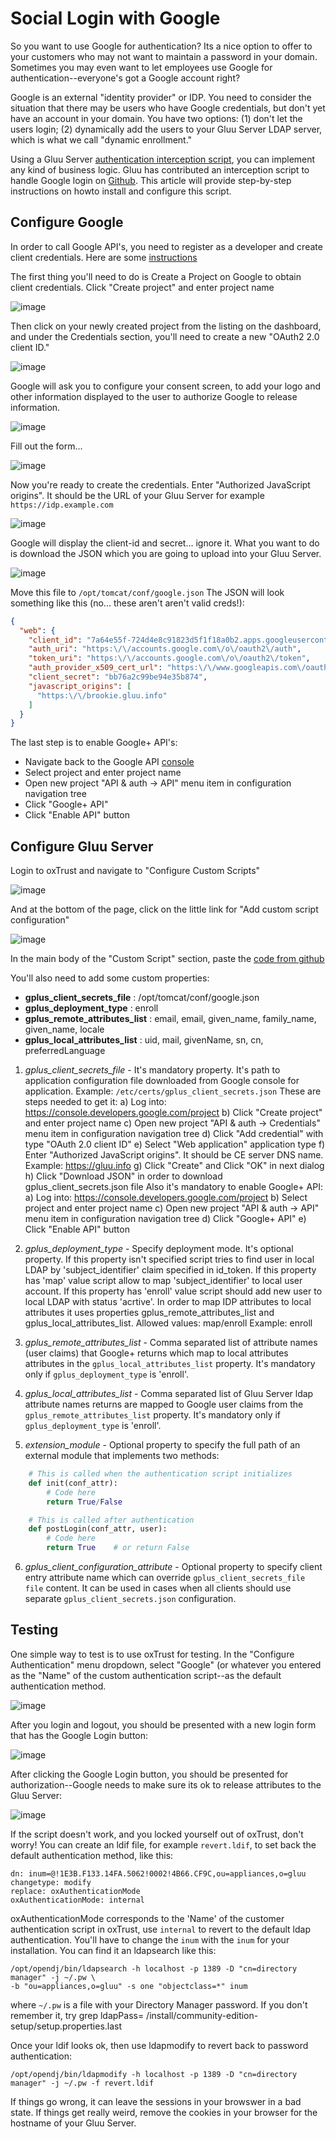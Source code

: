 # Social Login with Google

So you want to use Google for authentication? Its a nice option to offer to your customers
who may not want to maintain a password in your domain. Sometimes you may even want to let
employees use Google for authentication--everyone's got a Google account right?

Google is an external "identity provider" or IDP. You need to consider the situation that there
may be users who have Google credentials, but don't yet have an account in your domain. You have
two options: (1) don't let the users login; (2) dynamically add the users to your Gluu
Server LDAP server, which is what we call "dynamic enrollment."

Using a Gluu Server
[authentication interception script](../reference/interception-scripts/index.md),
you can implement any kind of business logic. Gluu has contributed an interception script to handle
Google login on
[Github](https://github.com/GluuFederation/oxAuth/blob/master/Server/integrations/gplus/GooglePlusExternalAuthenticator.py).
This article will provide step-by-step instructions on howto install and configure this script.

## Configure Google

In order to call Google API's, you need to register as a developer and create client credentials.
Here are some [instructions](https://developers.google.com/identity/protocols/OAuth2)

The first thing you'll need to do is Create a Project on Google to obtain
client credentials. Click "Create project" and enter project name

![image](https://raw.githubusercontent.com/GluuFederation/docs/master/sources/img/google_login/01-create-project.png)

Then click on your newly created project from the listing on the dashboard, and under the Credentials section,
you'll need to create a new "OAuth2 2.0 client ID."

![image](https://raw.githubusercontent.com/GluuFederation/docs/master/sources/img/google_login/02-create-oauth2-creds.png)

Google will ask you to configure your consent screen, to add your logo and other information displayed to the
user to authorize Google to release information.

![image](https://raw.githubusercontent.com/GluuFederation/docs/master/sources/img/google_login/03-create-oauth2-creds.png)

Fill out the form...

![image](https://raw.githubusercontent.com/GluuFederation/docs/master/sources/img/google_login/04-configure-authorization-page.png)

Now you're ready to create the credentials. Enter "Authorized JavaScript origins". It should be
the URL of your Gluu Server for example `https://idp.example.com`

![image](https://raw.githubusercontent.com/GluuFederation/docs/master/sources/img/google_login/05-create-oauth2-creds.png)

Google will display the client-id and secret... ignore it. What you want to do is download the JSON which
you are going to upload into your Gluu Server.

![image](https://raw.githubusercontent.com/GluuFederation/docs/master/sources/img/google_login/06-download_json.png)

Move this file to `/opt/tomcat/conf/google.json` The JSON will look something like this
(no... these aren't aren't valid creds!):

```json
{
  "web": {
    "client_id": "7a64e55f-724d4e8c91823d5f1f18a0b2.apps.googleusercontent.com",
    "auth_uri": "https:\/\/accounts.google.com\/o\/oauth2\/auth",
    "token_uri": "https:\/\/accounts.google.com\/o\/oauth2\/token",
    "auth_provider_x509_cert_url": "https:\/\/www.googleapis.com\/oauth2\/v1\/certs",
    "client_secret": "bb76a2c99be94e35b874",
    "javascript_origins": [
      "https:\/\/brookie.gluu.info"
    ]
  }
}
```

The last step is to enable Google+ API's:
 - Navigate back to the Google API [console](https://console.developers.google.com/project)
 - Select project and enter project name
 - Open new project "API & auth -> API" menu item in configuration navigation tree
 - Click "Google+ API"
 - Click "Enable API" button

## Configure Gluu Server

Login to oxTrust and navigate to "Configure Custom Scripts"

![image](https://raw.githubusercontent.com/GluuFederation/docs/master/sources/img/google_login/06-manage-custom-scripts.png)

And at the bottom of the page, click on the little link for "Add custom script configuration"

![image](https://raw.githubusercontent.com/GluuFederation/docs/master/sources/img/google_login/07-add_custom_script.png)

In the main body of the "Custom Script" section, paste the
[code from github](https://raw.githubusercontent.com/GluuFederation/oxAuth/master/Server/integrations/gplus/GooglePlusExternalAuthenticator.py)

You'll also need to add some custom properties:

 * __gplus_client_secrets_file__ : /opt/tomcat/conf/google.json
 * __gplus_deployment_type__ : enroll
 * __gplus_remote_attributes_list__ : email, email, given_name, family_name, given_name, locale
 * __gplus_local_attributes_list__ : uid, mail, givenName, sn, cn, preferredLanguage

1. _gplus_client_secrets_file_ - It's mandatory property. It's path to application configuration file downloaded from Google console for application.
Example: `/etc/certs/gplus_client_secrets.json`
These are steps needed to get it:
    a) Log into: https://console.developers.google.com/project
    b) Click "Create project" and enter project name
    c) Open new project "API & auth -> Credentials" menu item in configuration navigation tree
    d) Click "Add credential" with type "OAuth 2.0 client ID"
    e) Select "Web application" application type
    f) Enter "Authorized JavaScript origins". It should be CE server DNS name. Example: https://gluu.info
    g) Click "Create" and Click "OK" in next dialog
    h) Click "Download JSON" in order to download gplus_client_secrets.json file
Also it's mandatory to enable Google+ API:
    a) Log into: https://console.developers.google.com/project
    b) Select project and enter project name
    c) Open new project "API & auth -> API" menu item in configuration navigation tree
    d) Click "Google+ API"
    e) Click "Enable API" button

2. _gplus_deployment_type_ - Specify deployment mode. It's optional property. If this property isn't specified script
   tries to find user in local LDAP by 'subject_identifier' claim specified in id_token. If this property has 'map' value script
   allow to map 'subject_identifier' to local user account. If this property has 'enroll' value script should add new user to local LDAP
   with status 'acrtive'. In order to map IDP attributes to local attributes it uses properties gplus_remote_attributes_list and
   gplus_local_attributes_list.
   Allowed values: map/enroll
   Example: enroll

3. _gplus_remote_attributes_list_ - Comma separated list of attribute names (user claims) that Google+
   returns which map to local attributes attributes in the `gplus_local_attributes_list` property.
   It's mandatory only if `gplus_deployment_type` is 'enroll'.

4. _gplus_local_attributes_list_ - Comma separated list of Gluu Server ldap attribute names
   returns are mapped to Google user claims from the `gplus_remote_attributes_list` property.
   It's mandatory only if `gplus_deployment_type` is 'enroll'.

5. _extension_module_ - Optional property to specify the full path of an external module that
implements two methods:

```python
    # This is called when the authentication script initializes
    def init(conf_attr):
        # Code here
        return True/False

    # This is called after authentication
    def postLogin(conf_attr, user):
        # Code here
        return True    # or return False
```

6. _gplus_client_configuration_attribute_ - Optional property to specify client entry attribute name
    which can override `gplus_client_secrets_file file` content. It can be used in cases when all
    clients should use separate `gplus_client_secrets.json` configuration.

## Testing

One simple way to test is to use oxTrust for testing. In the "Configure Authentication" menu dropdown, select
"Google" (or whatever you entered as the "Name" of the custom authentication script--as the default
authentication method.

![image](https://raw.githubusercontent.com/GluuFederation/docs/master/sources/img/google_login/08-select_default_authentication.png)

After you login and logout, you should be presented with a new login form that has the Google Login button:

![image](https://raw.githubusercontent.com/GluuFederation/docs/master/sources/img/google_login/09-google-authentication-button.png)

After clicking the Google Login button, you should be presented for authorization--Google needs to make sure
its ok to release attributes to the Gluu Server:

![image](https://raw.githubusercontent.com/GluuFederation/docs/master/sources/img/google_login/10-google-authorization.png)

If the script doesn't work, and you locked yourself out of oxTrust, don't worry! You can create an ldif file,
for example `revert.ldif`, to set back the default authentication method, like this:

    dn: inum=@!1E3B.F133.14FA.5062!0002!4B66.CF9C,ou=appliances,o=gluu
    changetype: modify
    replace: oxAuthenticationMode
    oxAuthenticationMode: internal

oxAuthenticationMode corresponds to the 'Name' of the customer authentication script in oxTrust, use
`internal` to revert to the default ldap authentication. You'll have to change the `inum` with the `inum`
for your installation. You can find it an ldapsearch like this:

    /opt/opendj/bin/ldapsearch -h localhost -p 1389 -D "cn=directory manager" -j ~/.pw \
    -b "ou=appliances,o=gluu" -s one "objectclass=*" inum

where `~/.pw` is a file with your Directory Manager password. If you don't remember it, try
    grep ldapPass= /install/community-edition-setup/setup.properties.last

Once your ldif looks ok, then use ldapmodify to revert back to password authentication:

    /opt/opendj/bin/ldapmodify -h localhost -p 1389 -D "cn=directory manager" -j ~/.pw -f revert.ldif

If things go wrong, it can leave the sessions in your browswer in a bad state. If things get really weird,
remove the cookies in your browser for the hostname of your Gluu Server.


